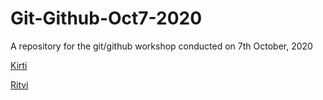 # Git-Github-Oct7-2020
A repository for the git/github workshop conducted on 7th October, 2020 


[Kirti](https://www.linkedin.com/in/kirti-chand-74b7a21a4/)

[Ritvi](ww.instagram.com/frenzy.wors)

